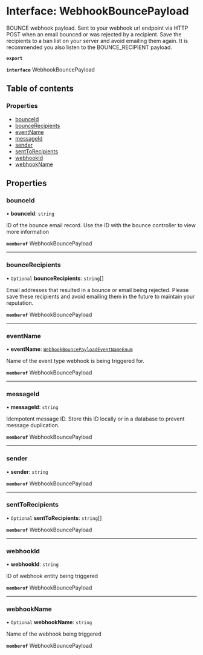 # Interface: WebhookBouncePayload

BOUNCE webhook payload. Sent to your webhook url endpoint via HTTP POST when an email bounced or was rejected by a recipient. Save the recipients to a ban list on your server and avoid emailing them again. It is recommended you also listen to the BOUNCE_RECIPIENT payload.

**`export`**

**`interface`** WebhookBouncePayload

## Table of contents

### Properties

- [bounceId](WebhookBouncePayload.md#bounceid)
- [bounceRecipients](WebhookBouncePayload.md#bouncerecipients)
- [eventName](WebhookBouncePayload.md#eventname)
- [messageId](WebhookBouncePayload.md#messageid)
- [sender](WebhookBouncePayload.md#sender)
- [sentToRecipients](WebhookBouncePayload.md#senttorecipients)
- [webhookId](WebhookBouncePayload.md#webhookid)
- [webhookName](WebhookBouncePayload.md#webhookname)

## Properties

### bounceId

• **bounceId**: `string`

ID of the bounce email record. Use the ID with the bounce controller to view more information

**`memberof`** WebhookBouncePayload

___

### bounceRecipients

• `Optional` **bounceRecipients**: `string`[]

Email addresses that resulted in a bounce or email being rejected. Please save these recipients and avoid emailing them in the future to maintain your reputation.

**`memberof`** WebhookBouncePayload

___

### eventName

• **eventName**: [`WebhookBouncePayloadEventNameEnum`](../enums/WebhookBouncePayloadEventNameEnum.md)

Name of the event type webhook is being triggered for.

**`memberof`** WebhookBouncePayload

___

### messageId

• **messageId**: `string`

Idempotent message ID. Store this ID locally or in a database to prevent message duplication.

**`memberof`** WebhookBouncePayload

___

### sender

• **sender**: `string`

**`memberof`** WebhookBouncePayload

___

### sentToRecipients

• `Optional` **sentToRecipients**: `string`[]

**`memberof`** WebhookBouncePayload

___

### webhookId

• **webhookId**: `string`

ID of webhook entity being triggered

**`memberof`** WebhookBouncePayload

___

### webhookName

• `Optional` **webhookName**: `string`

Name of the webhook being triggered

**`memberof`** WebhookBouncePayload
